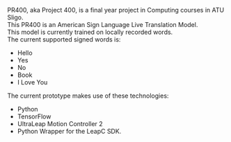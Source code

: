 PR400, aka Project 400, is a final year project in Computing courses in ATU Sligo.\
This PR400 is an American Sign Language Live Translation Model. \
This model is currently trained on locally recorded words. \
The current supported signed words is:
-  Hello
-  Yes
-  No
-  Book
-  I Love You

The current prototype makes use of these technologies:
-  Python
-  TensorFlow
-  UltraLeap Motion Controller 2
-  Python Wrapper for the LeapC SDK.
